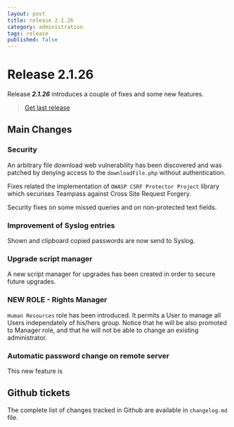 ```yaml
---
layout: post
title: release 2.1.26
category: administration
tags: release
published: false
---
```


# Release 2.1.26

Release ***2.1.26*** introduces a couple of fixes and some new features. 

> [Get last release](https://github.com/nilsteampassnet/TeamPass/releases)

## Main Changes

### Security

An arbitrary file download web vulnerability has been discovered and was patched by denying access to the `downloadFile.php` without authentication.

Fixes related the implementation of `OWASP CSRF Protector Project` library which securises Teampass against Cross Site Request Forgery.

Security fixes on some missed queries and on non-protected text fields.

### Improvement of Syslog entries

Shown and clipboard copied passwords are now send to Syslog.

### Upgrade script manager

A new script manager for upgrades has been created in order to secure future upgrades.

### NEW ROLE - Rights Manager

`Human Resources` role has been introduced. It permits a User to manage all Users independately of his/hers group.
Notice that he will be also promoted to Manager role, and that he will not be able to change an existing administrator.

### Automatic password change on remote server

This new feature is 

## Github tickets

The complete list of changes tracked in Github are available in `changelog.md` file.
